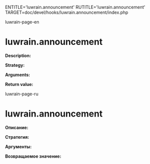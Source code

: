 
ENTITLE='luwrain.announcement'
RUTITLE='luwrain.announcement'
TARGET=doc/devel/hooks/luwrain.announcement/index.php

luwrain-page-en

# luwrain.announcement

__Description:__

__Strategy:__

__Arguments:__

__Return value:__


luwrain-page-ru

# luwrain.announcement 

__Описание:__

__Стратегия:__

__Аргументы:__

__Возвращаемое значение:__

